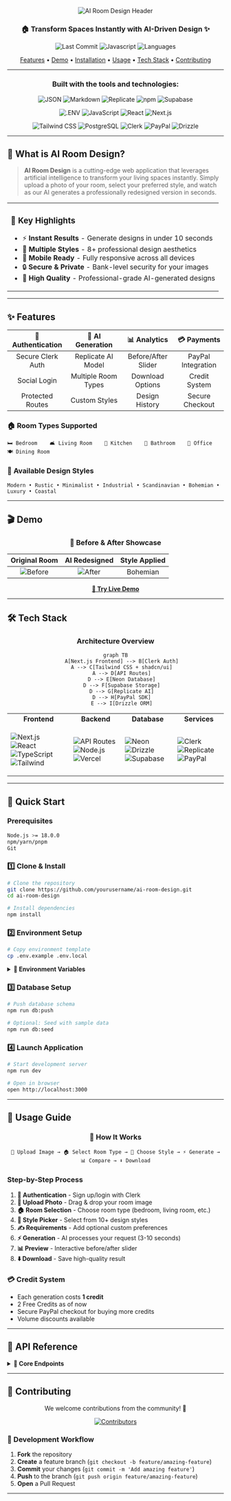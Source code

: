 <div align="center">

<img src="https://readme-typing-svg.herokuapp.com?font=Fira+Code&size=50&pause=1000&color=6366F1&center=true&vCenter=true&width=1000&height=100&lines=AI-ROOM-DESIGN" alt="AI Room Design Header" />

<h3 align="center">🏠 Transform Spaces Instantly with AI-Driven Design ✨</h3>

<p align="center">
  <img src="https://img.shields.io/badge/last%20commit-today-blue?style=for-the-badge" alt="Last Commit">
  <img src="https://img.shields.io/badge/javascript-94.1%25-blue?style=for-the-badge&logo=javascript" alt="Javascript">
  <img src="https://img.shields.io/badge/languages-2-brightgreen?style=for-the-badge" alt="Languages">
</p>

<p align="center">
  <a href="#-features">Features</a> •
  <a href="#-demo">Demo</a> •
  <a href="#-installation">Installation</a> •
  <a href="#-usage">Usage</a> •
  <a href="#-tech-stack">Tech Stack</a> •
  <a href="#-contributing">Contributing</a>
</p>

---

### Built with the tools and technologies:

<p align="center">
  <img src="https://img.shields.io/badge/JSON-000000?style=for-the-badge&logo=json&logoColor=white" alt="JSON">
  <img src="https://img.shields.io/badge/Markdown-000000?style=for-the-badge&logo=markdown&logoColor=white" alt="Markdown">
  <img src="https://img.shields.io/badge/Replicate-000000?style=for-the-badge&logo=replicate&logoColor=white" alt="Replicate">
  <img src="https://img.shields.io/badge/npm-CB3837?style=for-the-badge&logo=npm&logoColor=white" alt="npm">
  <img src="https://img.shields.io/badge/Supabase-3ECF8E?style=for-the-badge&logo=supabase&logoColor=white" alt="Supabase">
</p>

<p align="center">
  <img src="https://img.shields.io/badge/.ENV-ECD53F?style=for-the-badge&logo=dotenv&logoColor=black" alt=".ENV">
  <img src="https://img.shields.io/badge/JavaScript-F7DF1E?style=for-the-badge&logo=javascript&logoColor=black" alt="JavaScript">
  <img src="https://img.shields.io/badge/React-20232A?style=for-the-badge&logo=react&logoColor=61DAFB" alt="React">
  <img src="https://img.shields.io/badge/Next.js-000000?style=for-the-badge&logo=next.js&logoColor=white" alt="Next.js">
</p>

<p align="center">
  <img src="https://img.shields.io/badge/Tailwind_CSS-38B2AC?style=for-the-badge&logo=tailwind-css&logoColor=white" alt="Tailwind CSS">
  <img src="https://img.shields.io/badge/PostgreSQL-316192?style=for-the-badge&logo=postgresql&logoColor=white" alt="PostgreSQL">
  <img src="https://img.shields.io/badge/Clerk-6C47FF?style=for-the-badge&logo=clerk&logoColor=white" alt="Clerk">
  <img src="https://img.shields.io/badge/PayPal-00457C?style=for-the-badge&logo=paypal&logoColor=white" alt="PayPal">
  <img src="https://img.shields.io/badge/Drizzle-C5F74F?style=for-the-badge&logo=drizzle&logoColor=black" alt="Drizzle">
</p>

</div>

---

## 🎯 **What is AI Room Design?**

> **AI Room Design** is a cutting-edge web application that leverages artificial intelligence to transform your living spaces instantly. Simply upload a photo of your room, select your preferred style, and watch as our AI generates a professionally redesigned version in seconds.

<table>
<tr>
<td>

### 🚀 **Key Highlights**
- ⚡ **Instant Results** - Generate designs in under 10 seconds
- 🎨 **Multiple Styles** - 8+ professional design aesthetics  
- 📱 **Mobile Ready** - Fully responsive across all devices
- 🔒 **Secure & Private** - Bank-level security for your images
- 💎 **High Quality** - Professional-grade AI-generated designs

</td>

</table>

---

## ✨ **Features**

<div align="center">

| 🔐 **Authentication** | 🎨 **AI Generation** | 📊 **Analytics** | 💳 **Payments** |
|:--:|:--:|:--:|:--:|
| Secure Clerk Auth | Replicate AI Model | Before/After Slider | PayPal Integration |
| Social Login | Multiple Room Types | Download Options | Credit System |
| Protected Routes | Custom Styles | Design History | Secure Checkout |

</div>

### 🏠 **Room Types Supported**
```
🛏️ Bedroom    🛋️ Living Room    🍳 Kitchen    🚿 Bathroom    🏢 Office    🍽️ Dining Room
```

### 🎨 **Available Design Styles**
```
Modern • Rustic • Minimalist • Industrial • Scandinavian • Bohemian • Luxury • Coastal
```

---

## 🎬 **Demo**

<div align="center">

### 📸 **Before & After Showcase**

| Original Room | AI Redesigned | Style Applied |
|:-------------:|:-------------:|:-------------:|
| ![Before](https://vcmvyhkpzsfjgjsymutz.supabase.co/storage/v1/object/public/room-design/designs/1750776805790_raw.png) | ![After](https://vcmvyhkpzsfjgjsymutz.supabase.co/storage/v1/object/public/room-design/designs/1750776816362.png) | Bohemian |

**[🔗 Try Live Demo](https://ai-room-design-two.vercel.app/)** 

</div>

---

## 🛠️ **Tech Stack**

<div align="center">

### **Architecture Overview**

```mermaid
graph TB
    A[Next.js Frontend] --> B[Clerk Auth]
    A --> C[Tailwind CSS + shadcn/ui]
    A --> D[API Routes]
    D --> E[Neon Database]
    D --> F[Supabase Storage]
    D --> G[Replicate AI]
    D --> H[PayPal SDK]
    E --> I[Drizzle ORM]
```

</div>

<table align="center">
<tr>
<td align="center"><strong>Frontend</strong></td>
<td align="center"><strong>Backend</strong></td>
<td align="center"><strong>Database</strong></td>
<td align="center"><strong>Services</strong></td>
</tr>
<tr>
<td>

![Next.js](https://img.shields.io/badge/Next.js-15-black?logo=next.js)
![React](https://img.shields.io/badge/React-18-blue?logo=react)
![TypeScript](https://img.shields.io/badge/TypeScript-5.0-blue?logo=typescript)
![Tailwind](https://img.shields.io/badge/Tailwind-3.4-38B2AC?logo=tailwind-css)

</td>
<td>

![API Routes](https://img.shields.io/badge/API_Routes-Serverless-green)
![Node.js](https://img.shields.io/badge/Node.js-18+-green?logo=node.js)
![Vercel](https://img.shields.io/badge/Vercel-Deploy-black?logo=vercel)

</td>
<td>

![Neon](https://img.shields.io/badge/Neon-PostgreSQL-00E699)
![Drizzle](https://img.shields.io/badge/Drizzle-ORM-C5F74F)
![Supabase](https://img.shields.io/badge/Supabase-Storage-3FCF8E)

</td>
<td>

![Clerk](https://img.shields.io/badge/Clerk-Auth-6C47FF)
![Replicate](https://img.shields.io/badge/Replicate-AI-black)
![PayPal](https://img.shields.io/badge/PayPal-Payments-00457C)

</td>
</tr>
</table>

---

## 🚀 **Quick Start**

### **Prerequisites**
```bash
Node.js >= 18.0.0
npm/yarn/pnpm
Git
```

### **1️⃣ Clone & Install**
```bash
# Clone the repository
git clone https://github.com/yourusername/ai-room-design.git
cd ai-room-design

# Install dependencies
npm install
```

### **2️⃣ Environment Setup**
```bash
# Copy environment template
cp .env.example .env.local
```

<details>
<summary><strong>📝 Environment Variables</strong></summary>

```env
# 🔐 Authentication (Clerk)
NEXT_PUBLIC_CLERK_PUBLISHABLE_KEY=pk_test_xxxxx
CLERK_SECRET_KEY=sk_test_xxxxx

# 🗄️ Database (Neon)
DATABASE_URL=postgresql://user:pass@host/db

# 📁 Storage (Supabase)
NEXT_PUBLIC_SUPABASE_URL=https://xxxxx.supabase.co
NEXT_PUBLIC_SUPABASE_ANON_KEY=eyJhbGciOiJIUzI1NiIsInR5cCI6IkpXVCJ9...

# 🤖 AI Generation (Replicate)
REPLICATE_API_TOKEN=r8_xxxxx

# 💳 Payments (PayPal)
NEXT_PUBLIC_PAYPAL_CLIENT_ID=xxxxx
PAYPAL_CLIENT_SECRET=xxxxx
```

</details>

### **3️⃣ Database Setup**
```bash
# Push database schema
npm run db:push

# Optional: Seed with sample data
npm run db:seed
```

### **4️⃣ Launch Application**
```bash
# Start development server
npm run dev

# Open in browser
open http://localhost:3000
```

---

## 📖 **Usage Guide**

<div align="center">

### **🎯 How It Works**

```
📸 Upload Image → 🏠 Select Room Type → 🎨 Choose Style → ⚡ Generate → 📊 Compare → ⬇️ Download
```

</div>

### **Step-by-Step Process**

1. **🔐 Authentication** - Sign up/login with Clerk
2. **📸 Upload Photo** - Drag & drop your room image  
3. **🏠 Room Selection** - Choose room type (bedroom, living room, etc.)
4. **🎨 Style Picker** - Select from 10+ design styles
5. **✍️ Requirements** - Add optional custom preferences
6. **⚡ Generation** - AI processes your request (3-10 seconds)
7. **📊 Preview** - Interactive before/after slider
8. **⬇️ Download** - Save high-quality result

### **💳 Credit System**
- Each generation costs **1 credit**
- 2 Free Credits as of now 
- Secure PayPal checkout for buying more credits
- Volume discounts available

---



## 🔧 **API Reference**

<details>
<summary><strong>📡 Core Endpoints</strong></summary>

### **Generate Room Design**
```javascript
POST /api/generate-room
Content-Type: application/json

{
  "imageUrl": "https://example.com/room.jpg",
  "roomType": "bedroom" | "living_room" | "kitchen" | "bathroom " | "Office" |,
  "designStyle": "modern" | "rustic" | "minimalist" | "industrial" | "traditional" | "bohemian" | "eclectic" | "contemporary" |,
  "requirements": "Optional custom requirements"
}

Response: {
  "success": true,
  "designId": "uuid",
  "generatedImageUrl": "https://storage.supabase.co/...",
  "generationTime": 3.2
}
```

### **Get User Designs**
```typescript
GET /api/designs?page=1&limit=10

Response: {
  "designs": Design[],
  "totalCount": 25,
  "hasMore": true
}
```

### **Purchase Credits**
```typescript
POST /api/purchase-credits
{
  "amount": 10,
  "paymentId": "PAYPAL_PAYMENT_ID"
}
```

</details>

---

## 🤝 **Contributing**

<div align="center">

We welcome contributions from the community! 🎉

[![Contributors](https://contrib.rocks/image?repo=yourusername/ai-room-design)](https://github.com/yourusername/ai-room-design/graphs/contributors)

</div>

### **🔧 Development Workflow**

1. **Fork** the repository
2. **Create** a feature branch (`git checkout -b feature/amazing-feature`)
3. **Commit** your changes (`git commit -m 'Add amazing feature'`)
4. **Push** to the branch (`git push origin feature/amazing-feature`)
5. **Open** a Pull Request

---
